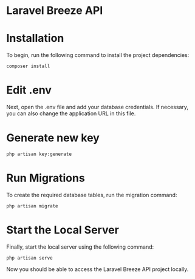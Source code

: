# Laravel Breeze API

# Installation

To begin, run the following command to install the project dependencies:

`composer install`

# Edit .env

Next, open the .env file and add your database credentials. If necessary, you can also change the application URL in this file.

# Generate new key

`php artisan key:generate`

# Run Migrations

To create the required database tables, run the migration command:

`php artisan migrate`

# Start the Local Server

Finally, start the local server using the following command:

`php artisan serve`

Now you should be able to access the Laravel Breeze API project locally.
